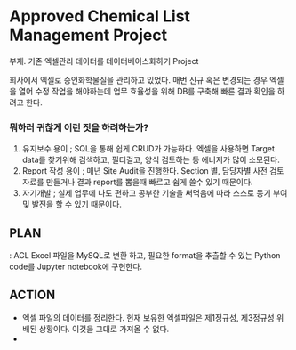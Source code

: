 # Approved Chemical List Management Project
부재. 기존 엑셀관리 데이터를 데이터베이스화하기 Project

회사에서 엑셀로 승인화학물질을 관리하고 있었다.
매번 신규 혹은 변경되는 경우 엑셀을 열어 수정 작업을 해야하는데 업무 효율성을 위해 DB를 구축해 빠른 결과 확인을 하려고 한다.

### 뭐하러 귀찮게 이런 짓을 하려하는가?
1. 유지보수 용이 ; SQL을 통해 쉽게 CRUD가 가능하다. 엑셀을 사용하면 Target data를 찾기위해 검색하고, 필터걸고, 양식 검토하는 등 에너지가 많이 소모된다.
2. Report 작성 용이 ; 매년 Site Audit을 진행한다. Section 별, 담당자별 사전 검토 자료를 만들거나 결과 report를 뽑을때 빠르고 쉽게 쓸수 있기 때문이다.
3. 자기개발 ; 실제 업무에 나도 편하고 공부한 기술을 써먹음에 따라 스스로 동기 부여 및 발전을 할 수 있기 때문이다.

## PLAN 
  : ACL Excel 파일을 MySQL로 변환 하고, 필요한 format을 추출할 수 있는 Python code를 Jupyter notebook에 구현한다.
## ACTION
  * 엑셀 파일의 데이터를 정리한다. 현재 보유한 엑셀파일은 제1정규성, 제3정규성 위배된 상황이다. 이것을 그대로 가져올 수 없다.
  * 
